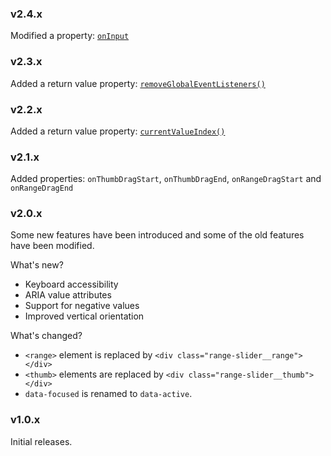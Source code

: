 ### v2.4.x
Modified a property: [`onInput`](https://github.com/n3r4zzurr0/range-slider-input#options)

### v2.3.x
Added a return value property: [`removeGlobalEventListeners()`](https://github.com/n3r4zzurr0/range-slider-input#removeglobaleventlisteners)

### v2.2.x
Added a return value property: [`currentValueIndex()`](https://github.com/n3r4zzurr0/range-slider-input#currentvalueindex)

### v2.1.x
Added properties: `onThumbDragStart`, `onThumbDragEnd`, `onRangeDragStart` and `onRangeDragEnd`


### v2.0.x
Some new features have been introduced and some of the old features have been modified.

What's new?
- Keyboard accessibility
- ARIA value attributes
- Support for negative values
- Improved vertical orientation

What's changed?
- `<range>` element is replaced by `<div class="range-slider__range"></div>`
- `<thumb>` elements are replaced by `<div class="range-slider__thumb"></div>`
- `data-focused` is renamed to `data-active`.

### v1.0.x

Initial releases.
